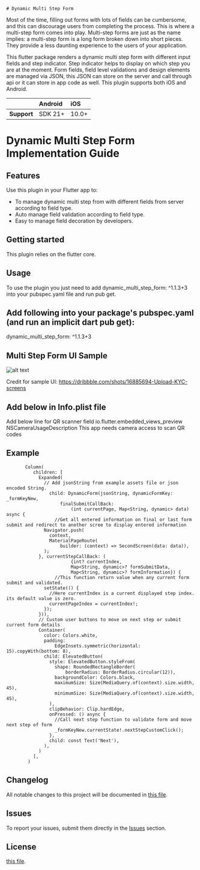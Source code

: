     # Dynamic Multi Step Form

Most of the time, filling out forms with lots of fields can be cumbersome, and this can discourage
users from completing the process. This is where a multi-step form comes into play. Multi-step forms
are just as the name implies: a multi-step form is a long form broken down into short pieces. They
provide a less daunting experience to the users of your application.

This flutter package renders a dynamic multi step form with different input fields and step
indicator. Step indicator helps to display on which step you are at the moment. Form fields, field
level validations and design elements are managed via JSON, this JSON can store on the server and
call through api or it can store in app code as well. This plugin supports both iOS and Android.

|               | Android   | iOS    |
| :-------------| :---------| :------|
| **Support**   | SDK 21+   | 10.0+  |

# Dynamic Multi Step Form Implementation Guide

## Features

Use this plugin in your Flutter app to:

* To manage dynamic multi step from with different fields from server according to field type.
* Auto manage field validation according to field type.
* Easy to manage field decoration by developers.

## Getting started

This plugin relies on the flutter core.

## Usage

To use the plugin you just need to add dynamic_multi_step_form: ^1.1.3+3 into your pubspec.yaml file
and run pub get.

## Add following into your package's pubspec.yaml (and run an implicit dart pub get):

dynamic_multi_step_form: ^1.1.3+3

## Multi Step Form UI Sample

![alt text](https://github.com/dexbytes/dynamic_multi_step_form/blob/master/lib/ui_image/multi_step_form.png?raw=true)

Credit for sample UI: https://dribbble.com/shots/16885694-Upload-KYC-screens

## Add below in Info.plist file

Add below line for QR scanner field
<key>io.flutter.embedded_views_preview</key>
<true/>
<key>NSCameraUsageDescription</key>
<string>This app needs camera access to scan QR codes</string>

## Example

           Column(
              children: [
                Expanded(
                  // Add jsonString from example assets file or json encoded String.
                    child: DynamicForm(jsonString, dynamicFormKey: _formKeyNew,
                        finalSubmitCallBack:
                            (int currentPage, Map<String, dynamic> data) async {
                      //Get all entered information on final or last form submit and redirect to another scree to display entered information
                  Navigator.push(
                    context,
                    MaterialPageRoute(
                        builder: (context) => SecondScreen(data: data)),
                  );
                }, currentStepCallBack: (
                            {int? currentIndex,
                            Map<String, dynamic>? formSubmitData,
                            Map<String, dynamic>? formInformation}) {
                      //This function return value when any current form submit and validated.
                  setState(() {
                    //Here currentIndex is a current displayed step index. its default value is zero.
                    currentPageIndex = currentIndex!;
                  });
                })),
                // Custom user buttons to move on next step or submit current form details
                Container(
                  color: Colors.white,
                  padding:
                      EdgeInsets.symmetric(horizontal: 15).copyWith(bottom: 8),
                  child: ElevatedButton(
                    style: ElevatedButton.styleFrom(
                      shape: RoundedRectangleBorder(
                          borderRadius: BorderRadius.circular(12)),
                      backgroundColor: Colors.black,
                      maximumSize: Size(MediaQuery.of(context).size.width, 45),
                      minimumSize: Size(MediaQuery.of(context).size.width, 45),
                    ),
                    clipBehavior: Clip.hardEdge,
                    onPressed: () async {
                      //Call next step function to validate form and move next step of form
                      _formKeyNew.currentState!.nextStepCustomClick();
                    },
                    child: const Text('Next'),
                  ),
                )
              ],
            )

## Changelog

All notable changes to this project will be documented in [this file](./CHANGELOG.md).

## Issues

To report your issues, submit them directly in
the [Issues](https://github.com/dexbytes/dynamic_multi_step_form/issues) section.

## License

[this file](./LICENSE).
